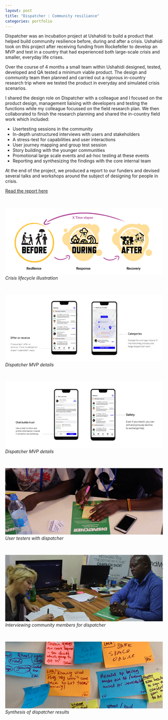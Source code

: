 ```yaml
---
layout: post
title: "Dispatcher : Community resiliance"
categories: portfolio
---
```


Dispatcher was an incubation project at Ushahidi to build a product that helped build community resilience before, during and after a crisis. Ushahidi took on this project after receiving funding from Rockefeller to develop an MVP and test in a country that had experienced both large-scale crisis and smaller, everyday life crises.

Over the course of 4 months a small team within Ushahidi designed, tested, developed and QA tested a minimum viable product. The design and community team then planned and carried out a rigorous in-country research trip where we tested the product in everyday and simulated crisis scenarios.

I shared the design role on Dispatcher with a colleague and I focused on the product design, management liaising with developers and testing the functions while my colleague focussed on the field research plan. We then collaborated to finish the research planning and shared the in-country field work which included:

* Usertesting sessions in the community
* In-depth unstructured interviews with users and stakeholders
* A stress-test for capabilities and user interactions
* User journey mapping and group test session
* Story building with the younger communities
* Promotional large scale events and ad-hoc testing at these events
* Reporting and synthesizing the findings with the core internal team

At the end of the project, we produced a report to our funders and devised several talks and workshops around the subject of designing for people in crisis.

[Read the report here]()

<br />

![Crisis lifecycle illustration](https://github.com/Erioldoesdesign/erioldoesdesign.github.io/blob/master/images/Dispatcher-6.png?raw=true "Crisis lifecycle illustration")
*Crisis lifecycle illustration*

<br />

![Dispatcher MVP details](https://github.com/Erioldoesdesign/erioldoesdesign.github.io/blob/master/images/Dispatcher-5.png?raw=true "Dispatcher MVP details")
*Dispatcher MVP details*

<br />

![Dispatcher MVP details](https://github.com/Erioldoesdesign/erioldoesdesign.github.io/blob/master/images/Dispatcher-4.png?raw=true "Dispatcher MVP details")
*Dispatcher MVP details*

<br />

![User testers with dispatcher](https://github.com/Erioldoesdesign/erioldoesdesign.github.io/blob/master/images/Dispatcher-1.png?raw=true "User testers with dispatcher")
*User testers with dispatcher*

<br />

![Interviewing community members for dispatcher](https://github.com/Erioldoesdesign/erioldoesdesign.github.io/blob/master/images/Dispatcher-2.png?raw=true "Interviewing community members for dispatcher")
*Interviewing community members for dispatcher*

<br />

![Synthesis of dispatcher results](https://github.com/Erioldoesdesign/erioldoesdesign.github.io/blob/master/images/Dispatcher-3.png?raw=true "Synthesis of dispatcher results")
*Synthesis of dispatcher results*

